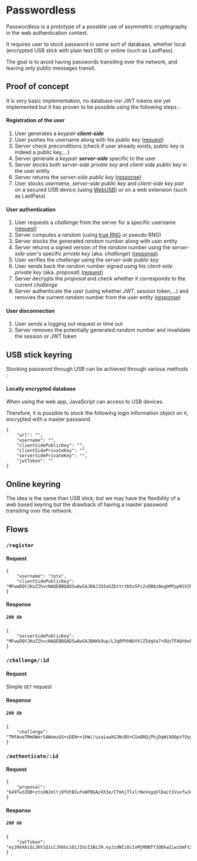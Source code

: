 # Passwordless

Passwordless is a prototype of a possible use of asymmetric cryptography in the web authentication context.

It requires user to stock password in some sort of database, whether local (encrypted USB stick with plain text DB) or online (such as LastPass).

The goal is to avoid having passwords transiting over the network, and leaving only public messages transit.

## Proof of concept

It is very basic implementation, no database nor JWT tokens are yet implemented but it has proven to be possible using the following steps :

#### Registration of the user

1. User generates a *keypair **client-side***
2. User pushes his username along with his *public key* ([request](#register-request))
3. Server check preconditions (check if user already exists, public key is indeed a public key,...)
4. Server generate a *keypair **server-side*** specific to the user
5. Server stocks both *server-side private key* and *client-side public key* in the user entity
6. Server returns the *server-side public key* ([response](#register-response))
7. User stocks *username*, *server-side public key* and *client-side key pair* on a secured USB device (using [WebUSB](https://wicg.github.io/webusb/)) or on a web extension (such as LastPass)

#### User authentication

1. User requests a *challenge* from the server for a specific username ([request](#challenge-request))
2. Server computes a *random* (using [true RNG](https://random.org) or pseudo RNG)
3. Server stocks the generated *random* number along with user entity
4. Server returns a signed version of the *random* number using the *server-side* user's specific *private key* (aka. *challenge*)  ([response](#challenge-response))
5. User verifies the *challenge* using the *server-side public key*
6. User sends back the *random* number signed using his *client-side private key* (aka. *proposal*) ([request](#authenticate-request))
7. Server decrypts the *proposal* and check whether it corresponds to the current *challenge*
8. Server authenticate the user (using whether JWT, session token,...) and removes the current *random* number from the user entity ([response](#authenticate-response))

#### User disconnection

1. User sends a logging out request or time out
2. Server removes the potentially generated *random* number and invalidate the session or JWT token

## USB stick keyring

Stocking password through USB can be achieved through various methods :

#### Locally encrypted database

When using the web app, JavaScript can access to USB devices.

Therefore, it is possible to stock the following login information object on it, encrypted with a master password.
```
{
    "url": "",
    "username": "",
    "clientSidePublicKey": "",
    "clientSidePrivateKey": "",
    "serverSidePrivateKey": "",
    "jwtToken": ""
}
```

## Online keyring

The idea is the same than USB stick, but we may have the flexibility of a web based keyring but the drawback of having a master password transiting over the network.

## Flows

### <a name="register"></a> `/register`

#### <a name="register-request"></a> Request
```
{
    "username": "toto",
    "clientSidePublicKey": "MFwwDQYJKoZIhvcNAQEBBQADSwAwSAJBAJJQ3ahZbtYrtbhzSFc2vDB8z8egbMFppN1V2QtAjTjpcmXoPpH+3c48GSFpHtummTxXacJ8KIuDx7H19DMaEYMCAwEAAQ=="
}

```

#### <a name="register-response"></a> Response

##### `200 Ok`
```
{
    "serverSidePublicKey": "MFwwDQYJKoZIhvcNAQEBBQADSwAwSAJBAKkOup/LJq0PhhNUYhlZ5dqVa7+OUzTFAbhbehwK+xFhICtv8kfuyHsbUBa69WnoPFGGkeM9j3Q3QUcQn9AriAECAwEAAQ=="
}

```

### <a name="challenge"></a> `/challenge/:id`

#### <a name="challenge-request"></a> Request

Simple `GET` request

#### <a name="challenge-response"></a> Response

##### `200 Ok`
```
{
    "challenge": "TMfAneTMmUWer5AWomzUS+sDEN++1hW//uzaixwXG3WzBV+CGn8RQjPhjDqWi9O0pVfOygN/s9UFJTZUQxdEiw=="
}

```

### <a name="authenticate"></a> `/authenticate/:id`

#### <a name="authenticate-request"></a> Request
```
{
    "proposal": "b49Tw3ZOB+ztsUNJmltj0fUtBIufoWFBGAzXX3e/CTmhjTlxlrNeVogqVlDaLY1VuxfwJAdHYOTEtJs3MOps3A=="
}

```

#### <a name="authenticate-response"></a> Response

##### `200 Ok`
```
{
    "jwtToken": "eyJ0eXAiOiJKV1QiLCJhbGciOiJIUzI1NiJ9.eyJzdWIiOiIxMjM0NTY3ODkwIiwibmFtZSI6InRvdG8iLCJqdGkiOiIyYzVlZjk1NC01YTMxLTQ5MjgtYTY0ZS1hNjk4ZDZkZTcxYTgiLCJpYXQiOjE1NDc4MDU4NjEsImV4cCI6MTU0NzgwOTUyNn0.UPH5PeGrwnuW3UO41iaESQgQ2Bd9D4xPePuSTEhpYsY"
}

```
